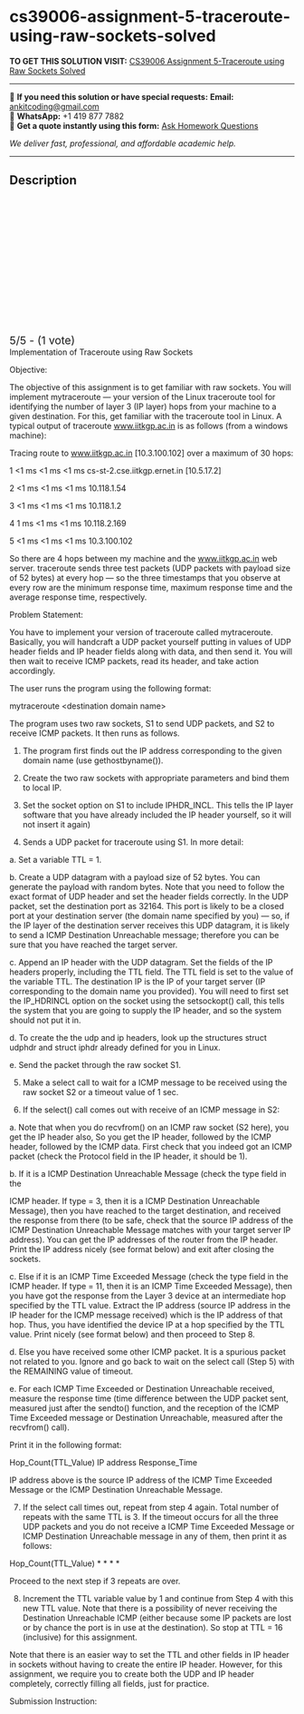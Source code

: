 # cs39006-assignment-5-traceroute-using-raw-sockets-solved
**TO GET THIS SOLUTION VISIT:** [CS39006 Assignment 5-Traceroute using Raw Sockets Solved](https://www.ankitcodinghub.com/product/cs-39006-assignment-5-solved/)


---

📩 **If you need this solution or have special requests:** **Email:** ankitcoding@gmail.com  
📱 **WhatsApp:** +1 419 877 7882  
📄 **Get a quote instantly using this form:** [Ask Homework Questions](https://www.ankitcodinghub.com/services/ask-homework-questions/)

*We deliver fast, professional, and affordable academic help.*

---

<h2>Description</h2>



<div class="kk-star-ratings kksr-auto kksr-align-center kksr-valign-top" data-payload="{&quot;align&quot;:&quot;center&quot;,&quot;id&quot;:&quot;113946&quot;,&quot;slug&quot;:&quot;default&quot;,&quot;valign&quot;:&quot;top&quot;,&quot;ignore&quot;:&quot;&quot;,&quot;reference&quot;:&quot;auto&quot;,&quot;class&quot;:&quot;&quot;,&quot;count&quot;:&quot;1&quot;,&quot;legendonly&quot;:&quot;&quot;,&quot;readonly&quot;:&quot;&quot;,&quot;score&quot;:&quot;5&quot;,&quot;starsonly&quot;:&quot;&quot;,&quot;best&quot;:&quot;5&quot;,&quot;gap&quot;:&quot;4&quot;,&quot;greet&quot;:&quot;Rate this product&quot;,&quot;legend&quot;:&quot;5\/5 - (1 vote)&quot;,&quot;size&quot;:&quot;24&quot;,&quot;title&quot;:&quot;CS39006 Assignment 5-Traceroute using Raw Sockets Solved&quot;,&quot;width&quot;:&quot;138&quot;,&quot;_legend&quot;:&quot;{score}\/{best} - ({count} {votes})&quot;,&quot;font_factor&quot;:&quot;1.25&quot;}">

<div class="kksr-stars">

<div class="kksr-stars-inactive">
            <div class="kksr-star" data-star="1" style="padding-right: 4px">


<div class="kksr-icon" style="width: 24px; height: 24px;"></div>
        </div>
            <div class="kksr-star" data-star="2" style="padding-right: 4px">


<div class="kksr-icon" style="width: 24px; height: 24px;"></div>
        </div>
            <div class="kksr-star" data-star="3" style="padding-right: 4px">


<div class="kksr-icon" style="width: 24px; height: 24px;"></div>
        </div>
            <div class="kksr-star" data-star="4" style="padding-right: 4px">


<div class="kksr-icon" style="width: 24px; height: 24px;"></div>
        </div>
            <div class="kksr-star" data-star="5" style="padding-right: 4px">


<div class="kksr-icon" style="width: 24px; height: 24px;"></div>
        </div>
    </div>

<div class="kksr-stars-active" style="width: 138px;">
            <div class="kksr-star" style="padding-right: 4px">


<div class="kksr-icon" style="width: 24px; height: 24px;"></div>
        </div>
            <div class="kksr-star" style="padding-right: 4px">


<div class="kksr-icon" style="width: 24px; height: 24px;"></div>
        </div>
            <div class="kksr-star" style="padding-right: 4px">


<div class="kksr-icon" style="width: 24px; height: 24px;"></div>
        </div>
            <div class="kksr-star" style="padding-right: 4px">


<div class="kksr-icon" style="width: 24px; height: 24px;"></div>
        </div>
            <div class="kksr-star" style="padding-right: 4px">


<div class="kksr-icon" style="width: 24px; height: 24px;"></div>
        </div>
    </div>
</div>


<div class="kksr-legend" style="font-size: 19.2px;">
            5/5 - (1 vote)    </div>
    </div>
Implementation of Traceroute using Raw Sockets

Objective:

The objective of this assignment is to get familiar with raw sockets. You will implement mytraceroute — your version of the Linux traceroute tool for identifying the number of layer 3 (IP layer) hops from your machine to a given destination. For this, get familiar with the traceroute tool in Linux. A typical output of traceroute www.iitkgp.ac.in is as follows (from a windows machine):

Tracing route to www.iitkgp.ac.in [10.3.100.102] over a maximum of 30 hops:

1 &lt;1 ms &lt;1 ms &lt;1 ms cs-st-2.cse.iitkgp.ernet.in [10.5.17.2]

2 &lt;1 ms &lt;1 ms &lt;1 ms 10.118.1.54

3 &lt;1 ms &lt;1 ms &lt;1 ms 10.118.1.2

4 1 ms &lt;1 ms &lt;1 ms 10.118.2.169

5 &lt;1 ms &lt;1 ms &lt;1 ms 10.3.100.102

So there are 4 hops between my machine and the www.iitkgp.ac.in web server. traceroute sends three test packets (UDP packets with payload size of 52 bytes) at every hop — so the three timestamps that you observe at every row are the minimum response time, maximum response time and the average response time, respectively.

Problem Statement:

You have to implement your version of traceroute called mytraceroute. Basically, you will handcraft a UDP packet yourself putting in values of UDP header fields and IP header fields along with data, and then send it. You will then wait to receive ICMP packets, read its header, and take action accordingly.

The user runs the program using the following format:

mytraceroute &lt;destination domain name&gt;

The program uses two raw sockets, S1 to send UDP packets, and S2 to receive ICMP packets. It then runs as follows.

1. The program first finds out the IP address corresponding to the given domain name (use gethostbyname()).

2. Create the two raw sockets with appropriate parameters and bind them to local IP.

3. Set the socket option on S1 to include IPHDR_INCL. This tells the IP layer software that you have already included the IP header yourself, so it will not insert it again)

4. Sends a UDP packet for traceroute using S1. In more detail:

a. Set a variable TTL = 1.

b. Create a UDP datagram with a payload size of 52 bytes. You can generate the payload with random bytes. Note that you need to follow the exact format of UDP header and set the header fields correctly. In the UDP packet, set the destination port as 32164. This port is likely to be a closed port at your destination server (the domain name specified by you) — so, if the IP layer of the destination server receives this UDP datagram, it is likely to send a ICMP Destination Unreachable message; therefore you can be sure that you have reached the target server.

c. Append an IP header with the UDP datagram. Set the fields of the IP headers properly, including the TTL field. The TTL field is set to the value of the variable TTL. The destination IP is the IP of your target server (IP corresponding to the domain name you provided). You will need to first set the IP_HDRINCL option on the socket using the setsockopt() call, this tells the system that you are going to supply the IP header, and so the system should not put it in.

d. To create the the udp and ip headers, look up the structures struct udphdr and struct iphdr already defined for you in Linux.

e. Send the packet through the raw socket S1.

5. Make a select call to wait for a ICMP message to be received using the raw socket S2 or a timeout value of 1 sec.

6. If the select() call comes out with receive of an ICMP message in S2:

a. Note that when you do recvfrom() on an ICMP raw socket (S2 here), you get the IP header also, So you get the IP header, followed by the ICMP header, followed by the ICMP data. First check that you indeed got an ICMP packet (check the Protocol field in the IP header, it should be 1).

b. If it is a ICMP Destination Unreachable Message (check the type field in the

ICMP header. If type = 3, then it is a ICMP Destination Unreachable Message), then you have reached to the target destination, and received the response from there (to be safe, check that the source IP address of the ICMP Destination Unreachable Message matches with your target server IP address). You can get the IP addresses of the router from the IP header. Print the IP address nicely (see format below) and exit after closing the sockets.

c. Else if it is an ICMP Time Exceeded Message (check the type field in the ICMP header. If type = 11, then it is an ICMP Time Exceeded Message), then you have got the response from the Layer 3 device at an intermediate hop specified by the TTL value. Extract the IP address (source IP address in the IP header for the ICMP message received) which is the IP address of that hop. Thus, you have identified the device IP at a hop specified by the TTL value. Print nicely (see format below) and then proceed to Step 8.

d. Else you have received some other ICMP packet. It is a spurious packet not related to you. Ignore and go back to wait on the select call (Step 5) with the REMAINING value of timeout.

e. For each ICMP Time Exceeded or Destination Unreachable received, measure the response time (time difference between the UDP packet sent, measured just after the sendto() function, and the reception of the ICMP Time Exceeded message or Destination Unreachable, measured after the recvfrom() call).

Print it in the following format:

Hop_Count(TTL_Value) IP address Response_Time

IP address above is the source IP address of the ICMP Time Exceeded Message or the ICMP Destination Unreachable Message.

7. If the select call times out, repeat from step 4 again. Total number of repeats with the same TTL is 3. If the timeout occurs for all the three UDP packets and you do not receive a ICMP Time Exceeded Message or ICMP Destination Unreachable message in any of them, then print it as follows:

Hop_Count(TTL_Value) * * * *

Proceed to the next step if 3 repeats are over.

8. Increment the TTL variable value by 1 and continue from Step 4 with this new TTL value. Note that there is a possibility of never receiving the Destination Unreachable ICMP (either because some IP packets are lost or by chance the port is in use at the destination). So stop at TTL = 16 (inclusive) for this assignment.

Note that there is an easier way to set the TTL and other fields in IP header in sockets without having to create the entire IP header. However, for this assignment, we require you to create both the UDP and IP header completely, correctly filling all fields, just for practice.

Submission Instruction:
